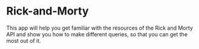# Rick-and-Morty
This app will help you get familiar with the resources of the Rick and Morty API and show you how to make different queries, so that you can get the most out of it.
